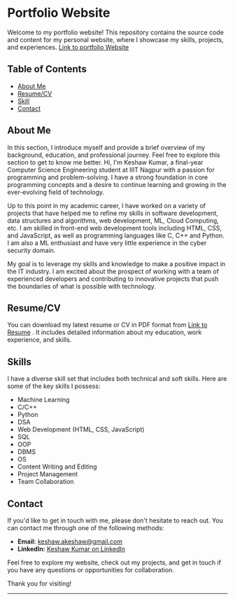 # Portfolio Website

Welcome to my portfolio website! This repository contains the source code and content for my personal website, where I showcase my skills, projects, and experiences.
[Link to portfolio Website](https://keshaw007.github.io/portfolio/)

## Table of Contents

- [About Me](#about-me)
- [Resume/CV](#resume-cv)
- [Skill](#Skill)
- [Contact](#contact)

## About Me

In this section, I introduce myself and provide a brief overview of my background, education, and professional journey. Feel free to explore this section to get to know me better.
Hi, I'm Keshaw Kumar, a final-year Computer Science Engineering student at IIIT Nagpur with a passion for programming and problem-solving. I have a strong foundation in core programming concepts and a desire to continue learning and growing in the ever-evolving field of technology.

Up to this point in my academic career, I have worked on a variety of projects that have helped me to refine my skills in software development, data structures and algorithms, web development, ML, Cloud Computing, etc. I am skilled in front-end web development tools including HTML, CSS, and JavaScript, as well as programming languages like C, C++ and Python. I am also a ML enthusiast and have very little experience in the cyber security domain.

My goal is to leverage my skills and knowledge to make a positive impact in the IT industry. I am excited about the prospect of working with a team of experienced developers and contributing to innovative projects that push the boundaries of what is possible with technology.

## Resume/CV

You can download my latest resume or CV in PDF format from [Link to Resume](https://drive.google.com/file/d/1YBen2zism1URRG8XhNnGrgr87b61HLar/view?usp=share_link) . It includes detailed information about my education, work experience, and skills.

## Skills

I have a diverse skill set that includes both technical and soft skills. Here are some of the key skills I possess:
- Machine Learning
- C/C++
- Python
- DSA
- Web Development (HTML, CSS, JavaScript)
- SQL
- OOP
- DBMS
- OS
- Content Writing and Editing
- Project Management
- Team Collaboration

## Contact

If you'd like to get in touch with me, please don't hesitate to reach out. You can contact me through one of the following methods:
- **Email:** [keshaw.akeshaw@gmail.com](mailto:keshaw.akeshaw@gmail.com)
- **LinkedIn:** [Keshaw Kumar on LinkedIn](https://www.linkedin.com/in/keshaw007/)

Feel free to explore my website, check out my projects, and get in touch if you have any questions or opportunities for collaboration.

Thank you for visiting!

---

